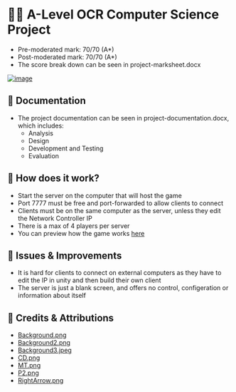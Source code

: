# 🧑‍💻 A-Level OCR Computer Science Project
- Pre-moderated mark: 70/70 (A*)
- Post-moderated mark: 70/70 (A*)
- The score break down can be seen in project-marksheet.docx

[![image](https://github.com/user-attachments/assets/89b13e93-bdae-4a40-b481-cac1cb598159)](https://www.ocr.org.uk/Images/714687-as-and-a-level-grade-boundaries-june-2024.pdf#page=2)

## 📁 Documentation
- The project documentation can be seen in project-documentation.docx, which includes:
    - Analysis
    - Design
    - Development and Testing
    - Evaluation
## 💭 How does it work?
- Start the server on the computer that will host the game
- Port 7777 must be free and port-forwarded to allow clients to connect
- Clients must be on the same computer as the server, unless they edit the Network Controller IP
- There is a max of 4 players per server
- You can preview how the game works [here](https://www.youtube.com/watch?v=eSeOdIulhpY)
## 🚧 Issues & Improvements
- It is hard for clients to connect on external computers as they have to edit the IP in unity and then build their own client 
- The server is just a blank screen, and offers no control, configeration or information about itself 
## 🤝 Credits & Attributions 
- [Background.png](https://imgur.com/gallery/high-res-steven-universe-backgrounds-pt-2-mSoGv)
- [Background2.png](https://wall.alphacoders.com/big.php?i=1125764)
- [Background3.jpeg](https://wallpapers.com/background/steven-universe-background-ngbfykufcx4idrcc.html)
- [CD.png](https://www.flaticon.com/free-icons/repeat)
- [MT.png](https://www.flaticon.com/free-icons/no-entry)
- [P2.png](https://www.shareicon.net/faults-couple-sports-red-two-card-play-football-cards-pair-yellow-681675)
- [RightArrow.png](https://www.flaticon.com/free-icons/next)
